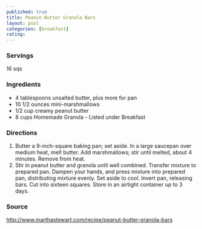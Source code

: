 ```yaml
---
published: true
title: Peanut-Butter Granola Bars
layout: post
categories: [breakfast]
rating: 
---
```

### Servings
16 sqs

### Ingredients
- 4 tablespoons unsalted butter, plus more for pan
- 10 1/2 ounces mini-marshmallows
- 1/2 cup creamy peanut butter
- 8 cups Homemade Granola - Listed under Breakfast

### Directions
1. Butter a 9-inch-square baking pan; set aside. In a large saucepan over medium heat, melt butter. Add marshmallows; stir until melted, about 4 minutes. Remove from heat.
2. Stir in peanut butter and granola until well combined. Transfer mixture to prepared pan. Dampen your hands, and press mixture into prepared pan, distributing mixture evenly. Set aside to cool. Invert pan, releasing bars. Cut into sixteen squares. Store in an airtight container up to 3 days.

### Source
<a href="http://www.marthastewart.com/recipe/peanut-butter-granola-bars" target="new">http://www.marthastewart.com/recipe/peanut-butter-granola-bars</a>
